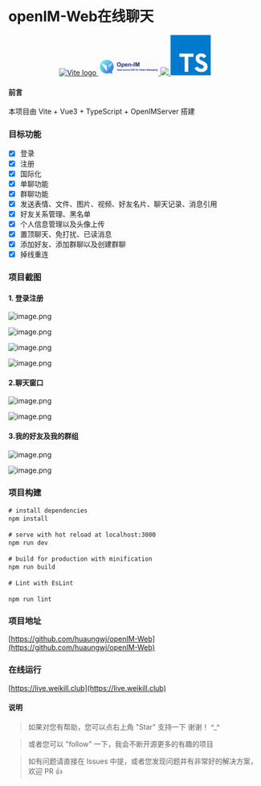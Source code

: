 # openIM-Web在线聊天

<p align="center">
  <a href="javascript:;" target="_blank" rel="noopener noreferrer">
    <img width="80" src="https://vitejs.dev/logo.svg" alt="Vite logo">
    <img width="120" src="https://github.com/huaungwj/img_storage/blob/main/WeChatc073d8f95edb7749e1f6abeed3ea0dc7.png?raw=true" />
    <img width="80" src="https://camo.githubusercontent.com/c8f91d18976e27123643a926a2588b8d931a0292fd0b6532c3155379e8591629/68747470733a2f2f7675656a732e6f72672f696d616765732f6c6f676f2e706e67" />
    <img width="80" src="https://raw.githubusercontent.com/github/explore/80688e429a7d4ef2fca1e82350fe8e3517d3494d/topics/typescript/typescript.png" />
    </a>
</p>

  #### 前言

本项目由 Vite + Vue3 + TypeScript  + OpenIMServer 搭建

### 目标功能

- [x] 登录
- [x] 注册
- [x] 国际化
- [x] 单聊功能
- [x] 群聊功能
- [x] 发送表情、文件、图片、视频、好友名片、聊天记录、消息引用
- [x] 好友关系管理、黑名单
- [x] 个人信息管理以及头像上传
- [x] 置顶聊天、免打扰、已读消息
- [x] 添加好友、添加群聊以及创建群聊
- [x] 掉线重连

### 项目截图
#### 1. 登录注册

![image.png](https://p3-juejin.byteimg.com/tos-cn-i-k3u1fbpfcp/a0288d101bed4e02ac825ad412b295fb~tplv-k3u1fbpfcp-watermark.image?)

![image.png](https://p9-juejin.byteimg.com/tos-cn-i-k3u1fbpfcp/bbcbce0f33f6432bbdc99aadec3b06f9~tplv-k3u1fbpfcp-watermark.image?)


![image.png](https://p3-juejin.byteimg.com/tos-cn-i-k3u1fbpfcp/5477342a1a454001bf7d5eca0849b779~tplv-k3u1fbpfcp-watermark.image?)


![image.png](https://p1-juejin.byteimg.com/tos-cn-i-k3u1fbpfcp/d4a1e43158ed4904a8d18e99a85307d5~tplv-k3u1fbpfcp-watermark.image?)

#### 2.聊天窗口


![image.png](https://p9-juejin.byteimg.com/tos-cn-i-k3u1fbpfcp/6519f069f6824a098962f2c324cbec45~tplv-k3u1fbpfcp-watermark.image?)


![image.png](https://p1-juejin.byteimg.com/tos-cn-i-k3u1fbpfcp/ece8113396be481ba78c238f7a41fa99~tplv-k3u1fbpfcp-watermark.image?)
#### 3.我的好友及我的群组

![image.png](https://p9-juejin.byteimg.com/tos-cn-i-k3u1fbpfcp/dc694b4db91745779115dd1cc60e80fd~tplv-k3u1fbpfcp-watermark.image?)


![image.png](https://p3-juejin.byteimg.com/tos-cn-i-k3u1fbpfcp/e9be4d145a714ff793acb1e5b2240c53~tplv-k3u1fbpfcp-watermark.image?)

### 项目构建


```
# install dependencies
npm install 

# serve with hot reload at localhost:3000 
npm run dev 

# build for production with minification 
npm run build 

# Lint with EsLint

npm run lint

```
### 项目地址
[https://github.com/huaungwj/openIM-Web](https://github.com/huaungwj/openIM-Web)

### 在线运行
[https://live.weikill.club](https://live.weikill.club)



#### 说明

> 如果对您有帮助，您可以点右上角 "Star" 支持一下 谢谢！ ^_^

> 或者您可以 "follow" 一下，我会不断开源更多的有趣的项目

> 如有问题请直接在 Issues 中提，或者您发现问题并有非常好的解决方案，欢迎 PR 👍
